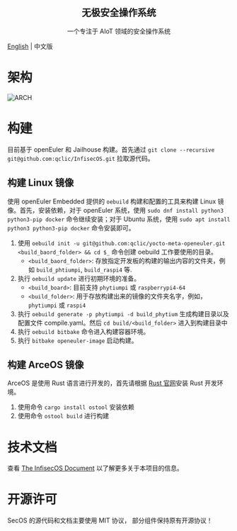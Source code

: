 <!-- <div align="center">

<img src="https://qclic.github.io/images/site/logo.svg" alt="infisecos-logo" width="64">

</div> -->

<h2 align="center">无极安全操作系统</h1>

<p align="center">一个专注于 AIoT 领域的安全操作系统</p>

<!-- <div align="center">

[![GitHub stars](https://img.shields.io/github/stars/qclic/InfisecOS?logo=github)](https://github.com/qclic/InfisecOS/stargazers)
[![GitHub forks](https://img.shields.io/github/forks/qclic/InfisecOS?logo=github)](https://github.com/qclic/InfisecOS/network)
[![license](https://img.shields.io/github/license/qclic/InfisecOS)](https://github.com/ZCShou/GoGoGo/blob/master/LICENSE)

</div> -->

[English](README.md) | 中文版

# 架构
![ARCH](https://qclic.github.io/images/homepage/infisecos.arch.svg)

# 构建
目前基于 openEuler 和 Jailhouse 构建。首先通过 `git clone --recursive git@github.com:qclic/InfisecOS.git` 拉取源代码。

## 构建 Linux 镜像
使用 openEuler Embedded 提供的 `oebuild` 构建和配置的工具来构建 Linux 镜像。首先，安装依赖，对于 openEuler 系统，使用 `sudo dnf install python3 python3-pip docker` 命令继续安装；对于 Ubuntu 系统，使用 `sudo apt install python3 python3-pip docker` 命令安装即可。

1. 使用 `oebuild init -u git@github.com:qclic/yocto-meta-openeuler.git <build_baord_folder> && cd $_` 命令创建 oebuild 工作要使用的目录。
   - `<build_baord_folder>`: 存放指定开发板的构建的输出内容的文件夹，例如 `build_phtiumpi`, `build_raspi4` 等.
2. 执行 `oebuild update` 进行初期环境的准备。
    - `<build_board>`: 目前支持 `phytiumpi` 或 `raspberrypi4-64`
    - `<build_folder>`: 用于存放构建出来的镜像的文件夹名字，例如，`phytiumpi` 或 `raspi4`
3. 执行 `oebuild generate -p phytiumpi -d build_phytium` 生成构建目录以及配置文件 compile.yaml。然后 `cd build/<build_folder>` 进入到构建目录中
4. 执行 `oebuild bitbake` 命令进入构建容器环境。
5. 执行 `bitbake openeuler-image` 启动构建。

## 构建 ArceOS 镜像
ArceOS 是使用 Rust 语言进行开发的，首先请根据 [Rust 官网](https://www.rust-lang.org/)安装 Rust 开发环境。

1. 使用命令 `cargo install ostool` 安装依赖
2. 使用命令 `ostool build` 进行构建

# 技术文档

查看 [The InfisecOS Document](https://qclic.github.io/) 以了解更多关于本项目的信息。

# 开源许可

SecOS 的源代码和文档主要使用 MIT 协议， 部分组件保持原有开源协议！

